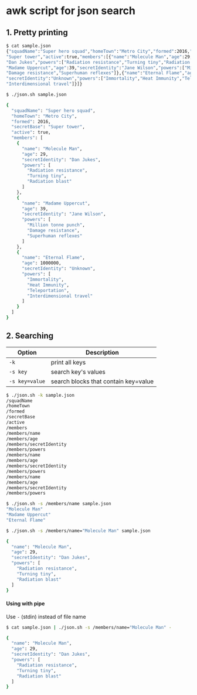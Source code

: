 # awk script for json search

## 1. Pretty printing


```bash
$ cat sample.json
{"squadName":"Super hero squad","homeTown":"Metro City","formed":2016,"secretBase":
"Super tower","active":true,"members":[{"name":"Molecule Man","age":29,"secretIdentity":
"Dan Jukes","powers":["Radiation resistance","Turning tiny","Radiation blast"]},{"name":
"Madame Uppercut","age":39,"secretIdentity":"Jane Wilson","powers":["Million tonne punch",
"Damage resistance","Superhuman reflexes"]},{"name":"Eternal Flame","age":1000000,
"secretIdentity":"Unknown","powers":["Immortality","Heat Immunity","Teleportation",
"Interdimensional travel"]}]}
```

```bash
$ ./json.sh sample.json

{
  "squadName": "Super hero squad",
  "homeTown": "Metro City",
  "formed": 2016,
  "secretBase": "Super tower",
  "active": true,
  "members": [
    {
      "name": "Molecule Man",
      "age": 29,
      "secretIdentity": "Dan Jukes",
      "powers": [
        "Radiation resistance",
        "Turning tiny",
        "Radiation blast"
      ]
    },
    {
      "name": "Madame Uppercut",
      "age": 39,
      "secretIdentity": "Jane Wilson",
      "powers": [
        "Million tonne punch",
        "Damage resistance",
        "Superhuman reflexes"
      ]
    },
    {
      "name": "Eternal Flame",
      "age": 1000000,
      "secretIdentity": "Unknown",
      "powers": [
        "Immortality",
        "Heat Immunity",
        "Teleportation",
        "Interdimensional travel"
      ]
    }
  ]
}
```


## 2. Searching

|     Option     |   Description   |
| -------------- | --------------- |
| `-k`           | print all keys |
| `-s key`       | search key's values |
| `-s key=value` | search blocks that contain key=value |


```bash
$ ./json.sh -k sample.json
/squadName
/homeTown
/formed
/secretBase
/active
/members
/members/name
/members/age
/members/secretIdentity
/members/powers
/members/name
/members/age
/members/secretIdentity
/members/powers
/members/name
/members/age
/members/secretIdentity
/members/powers

$ ./json.sh -s /members/name sample.json
"Molecule Man"
"Madame Uppercut"
"Eternal Flame"

$ ./json.sh -s /members/name="Molecule Man" sample.json 

{
  "name": "Molecule Man",
  "age": 29,
  "secretIdentity": "Dan Jukes",
  "powers": [
    "Radiation resistance",
    "Turning tiny",
    "Radiation blast"
  ]
}
```

#### Using with pipe

Use `-` (stdin) instead of file name

```bash
$ cat sample.json | ./json.sh -s /members/name="Molecule Man" -

{
  "name": "Molecule Man",
  "age": 29,
  "secretIdentity": "Dan Jukes",
  "powers": [
    "Radiation resistance",
    "Turning tiny",
    "Radiation blast"
  ]
}
```
